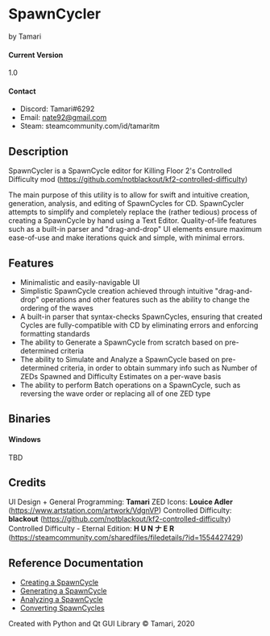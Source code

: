 # SpawnCycler
by Tamari
#### Current Version
1.0
#### Contact
- Discord: Tamari#6292
- Email: nate92@gmail.com
- Steam: steamcommunity.com/id/tamaritm

## Description
SpawnCycler is a SpawnCycle editor for Killing Floor 2's Controlled Difficulty mod (https://github.com/notblackout/kf2-controlled-difficulty)

The main purpose of this utility is to allow for swift and intuitive creation, generation, analysis, and editing of SpawnCycles for CD.
SpawnCycler attempts to simplify and completely replace the (rather tedious) process of creating a SpawnCycle by hand using a Text Editor.
Quality-of-life features such as a built-in parser and "drag-and-drop" UI elements ensure maximum ease-of-use and make iterations quick and simple, with minimal errors.

## Features
- Minimalistic and easily-navigable UI
- Simplistic SpawnCycle creation achieved through intuitive "drag-and-drop" operations and other features such as the ability to change the ordering of the waves
- A built-in parser that syntax-checks SpawnCycles, ensuring that created Cycles are fully-compatible with CD by eliminating errors and enforcing formatting standards
- The ability to Generate a SpawnCycle from scratch based on pre-determined criteria
- The ability to Simulate and Analyze a SpawnCycle based on pre-determined criteria, in order to obtain summary info such as Number of ZEDs Spawned and Difficulty Estimates on a per-wave basis
- The ability to perform Batch operations on a SpawnCycle, such as reversing the wave order or replacing all of one ZED type

## Binaries
#### Windows
TBD

## Credits
UI Design + General Programming: **Tamari**
ZED Icons: **Louice Adler** (https://www.artstation.com/artwork/VdgnVP)
Controlled Difficulty: **blackout** (https://github.com/notblackout/kf2-controlled-difficulty)
Controlled Difficulty - Eternal Edition: **H U N ナ E R** (https://steamcommunity.com/sharedfiles/filedetails/?id=1554427429)

## Reference Documentation
- [Creating a SpawnCycle](https://github.com/nybanez/spawncycler/blob/main/creation.md)
- [Generating a SpawnCycle](https://github.com/nybanez/spawncycler/blob/main/generation.md)
- [Analyzing a SpawnCycle](https://github.com/nybanez/spawncycler/blob/main/analysis.md)
- [Converting SpawnCycles](https://github.com/nybanez/spawncycler/blob/main/conversion.md)


Created with Python and Qt GUI Library
© Tamari, 2020
